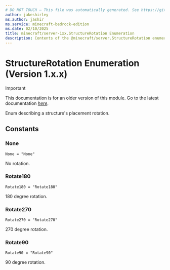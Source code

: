 ```yaml
---
# DO NOT TOUCH — This file was automatically generated. See https://github.com/mojang/minecraftapidocsgenerator to modify descriptions, examples, etc.
author: jakeshirley
ms.author: jashir
ms.service: minecraft-bedrock-edition
ms.date: 02/10/2025
title: minecraft/server-1xx.StructureRotation Enumeration
description: Contents of the @minecraft/server.StructureRotation enumeration (Version 1.x.x).
---
```

# StructureRotation Enumeration (Version 1.x.x)

> [!IMPORTANT]
> This documentation is for an older version of this module. Go to the latest documentation [*here*](../../../scriptapi/minecraft/server/StructureRotation.md).

Enum describing a structure's placement rotation.

## Constants
### **None**
`None = "None"`

No rotation.
### **Rotate180**
`Rotate180 = "Rotate180"`

180 degree rotation.
### **Rotate270**
`Rotate270 = "Rotate270"`

270 degree rotation.
### **Rotate90**
`Rotate90 = "Rotate90"`

90 degree rotation.
